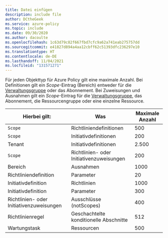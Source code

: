 ```yaml
---
title: Datei einfügen
description: include file
author: DCtheGeek
ms.service: azure-policy
ms.topic: include
ms.date: 09/30/2020
ms.author: dacoulte
ms.openlocfilehash: 1c63d79c82f667fbd7cfc9a62a741eab275757dd
ms.sourcegitcommit: e41827d894a4aa12cbff62c51393dfc236297e10
ms.translationtype: HT
ms.contentlocale: de-DE
ms.lasthandoff: 11/04/2021
ms.locfileid: "131571271"
---
```

Für jeden Objekttyp für Azure Policy gilt eine maximale Anzahl. Bei Definitionen gilt ein _Scope_-Eintrag (Bereich) entweder für die [Verwaltungsgruppe](../articles/governance/management-groups/overview.md) oder das Abonnement. Bei Zuweisungen und Ausnahmen gilt ein _Scope_-Eintrag für die [Verwaltungsgruppe](../articles/governance/management-groups/overview.md), das Abonnement, die Ressourcengruppe oder eine einzelne Ressource.

| Hierbei gilt: | Was | Maximale Anzahl |
|---|---|---|
| `Scope` | Richtliniendefinitionen | 500 |
| `Scope` | Initiativdefinitionen | 200 |
| Tenant | Initiativdefinitionen | 2\.500 |
| `Scope` | Richtlinien- oder Initiativenzuweisungen | 200 |
| Bereich | Ausnahmen | 1000 |
| Richtliniendefinition | Parameter | 20 |
| Initiativdefinition | Richtlinien | 1000 |
| Initiativdefinition | Parameter | 300 |
| Richtlinien- oder Initiativenzuweisungen | Ausschlüsse (notScopes) | 400 |
| Richtlinienregel | Geschachtelte konditionelle Abschnitte | 512 |
| Wartungstask | Ressourcen | 500 |
